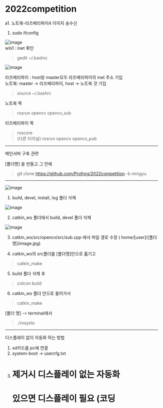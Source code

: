 # 2022competition


a1. 노트북-라즈베리파이4 이미지 송수신

1. sudo ifconfig  

![image](https://user-images.githubusercontent.com/26535065/189612367-c2f06c83-b915-4bd9-b3c1-fcd5cdd3093c.png)  
wlo1 : inet 확인  


> gedit ~/.bashrc  



![image](https://user-images.githubusercontent.com/26535065/189612950-8d33f381-0557-4466-b257-29c5eb0a5b96.png)

라즈베리파이 : host랑 master모두 라즈베리파이의 inet 주소 기입    
노트북: master -> 라즈베리파이, host -> 노트북 것 기입  

> source ~/.bashrc

노트북 쪽    
> rosrun opencv opencv_sub  
  

라즈베리파이 쪽 
> roscore  
> (다른 터미널) rosrun opencv opencv_pub    

------------------------------------------------------------

메인서버 구축 관련 

[폴더명] 을 만들고 그 안에 
> git clone https://github.com/Profrog/2022competition -b mingyu

-----------------------------------------

![image](https://user-images.githubusercontent.com/26535065/190570719-21efb3c7-a2b3-4595-9967-7e21b45f94ca.png)


1. build, devel, install, log 폴더 삭제

![image](https://user-images.githubusercontent.com/26535065/190570857-2211a141-2a57-4a1b-ab09-f27b20c1bd3b.png)


2. catkin_ws 폴더에서 build, devel 폴더 삭제


![image](https://user-images.githubusercontent.com/26535065/190571109-790ee559-9ba1-41e3-babe-2488c4fc8baf.png)

3. catkin_ws/src/opencv/src/sub.cpp 에서 파일 경로 수정 ( home/[user]/[폴더명]/image.jpg)


4. catkin_ws의 src폴더를 [폴더명]안으로 옯기고

> catkin_make

5. build 폴더 삭제 후

> colcon build

6. catkin_ws 폴더 안으로 들어가서

> catkin_make


[폴더 명] -> terminal에서 

> ./rosyolo

--------------------------------------------------------------------
디스플레이 없이 자동화 하는 방법

1. sd카드를 pc에 연결
2. system-boot -> usercfg.txt
3. # 제거시 디스플레이 없는 자동화
   # 있으면 디스플레이 필요 (코딩


